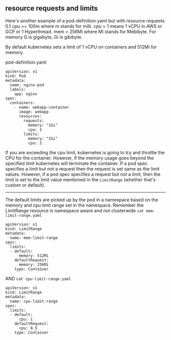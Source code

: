 ## resource requests and limits
Here's another example of a pod-definition.yaml but with resource requests
0.1 cpu == 100m where m stands for milli.
cpu = 1 means 1 vCPU in AWS or GCP or 1 Hyperthread.
mem = 256Mi where Mi stands for Mebibyte.
For memory G is gigabyte, Gi is gibibyte.

By default kubernetes sets a limit of 1 vCPU on containers and 512Mi for memory.

pod-definition.yaml
```
apiVersion: v1
kind: Pod
metadata:
  name: nginx-pod
  labels:
    app: nginx
spec:
  containers:
    - name: webapp-container
      image: webapp
      resources:
        requests:
          memory: "1Gi"
          cpu: 1
        limits:
          memory: "2Gi"
          cpu: 2
```

If you are exceeding the cpu limit, kubernetes is going to try and throttle the CPU for the container.
However, if the memory usage goes beyond the specified limit kubernetes will terminate the container.
If a pod spec specifies a limit but not a request then the request is set same as the limit values.
However, if a pod spec specifies a request but not a limit, then the limit is set to the limit value mentioned in the `LimitRange` (whether that's custom or default).


---------------------------------------------
The default limits are picked up by the pod in a namespace based on the memory and cpu limit range set in the namespace.
Remember the LimitRange resource is namespace aware and not clusterwide
`cat mem-limit-range.yaml`
```
apiVersion: v1
kind: LimitRange
metadata:
  name: mem-limit-range
spec:
  limits:
  - default:
      memory: 512Mi
    defaultRequest:
      memory: 256Mi
    type: Container
```

AND `cat cpu-limit-range.yaml`
```
apiVersion: v1
kind: LimitRange
metadata:
  name: cpu-limit-range
spec:
  limits:
  - default:
      cpu: 1
    defaultRequest:
      cpu: 0.5
    type: Container
```
